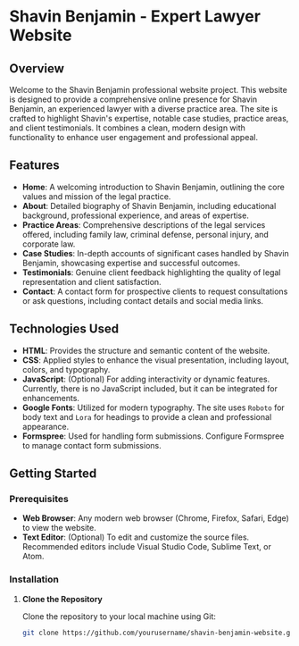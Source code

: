 # Shavin Benjamin - Expert Lawyer Website

## Overview

Welcome to the Shavin Benjamin professional website project. This website is designed to provide a comprehensive online presence for Shavin Benjamin, an experienced lawyer with a diverse practice area. The site is crafted to highlight Shavin's expertise, notable case studies, practice areas, and client testimonials. It combines a clean, modern design with functionality to enhance user engagement and professional appeal.

## Features

- **Home**: A welcoming introduction to Shavin Benjamin, outlining the core values and mission of the legal practice.
- **About**: Detailed biography of Shavin Benjamin, including educational background, professional experience, and areas of expertise.
- **Practice Areas**: Comprehensive descriptions of the legal services offered, including family law, criminal defense, personal injury, and corporate law.
- **Case Studies**: In-depth accounts of significant cases handled by Shavin Benjamin, showcasing expertise and successful outcomes.
- **Testimonials**: Genuine client feedback highlighting the quality of legal representation and client satisfaction.
- **Contact**: A contact form for prospective clients to request consultations or ask questions, including contact details and social media links.

## Technologies Used

- **HTML**: Provides the structure and semantic content of the website.
- **CSS**: Applied styles to enhance the visual presentation, including layout, colors, and typography.
- **JavaScript**: (Optional) For adding interactivity or dynamic features. Currently, there is no JavaScript included, but it can be integrated for enhancements.
- **Google Fonts**: Utilized for modern typography. The site uses `Roboto` for body text and `Lora` for headings to provide a clean and professional appearance.
- **Formspree**: Used for handling form submissions. Configure Formspree to manage contact form submissions.

## Getting Started

### Prerequisites

- **Web Browser**: Any modern web browser (Chrome, Firefox, Safari, Edge) to view the website.
- **Text Editor**: (Optional) To edit and customize the source files. Recommended editors include Visual Studio Code, Sublime Text, or Atom.

### Installation

1. **Clone the Repository**

   Clone the repository to your local machine using Git:

   ```bash
   git clone https://github.com/yourusername/shavin-benjamin-website.git

